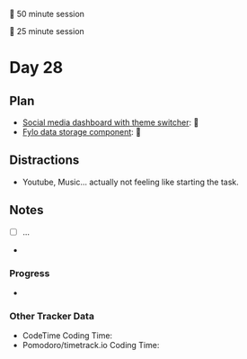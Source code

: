 🍒 50 minute session

🍅 25 minute session

# Day 28

## Plan

-   [Social media dashboard with theme switcher](https://www.frontendmentor.io/challenges/social-media-dashboard-with-theme-switcher-6oY8ozp_H): 🍒
-   [Fylo data storage component](https://www.frontendmentor.io/challenges/fylo-data-storage-component-1dZPRbV5n): 🍒

## Distractions

-   Youtube, Music... actually not feeling like starting the task.

## Notes

-   [ ] ...
-

### Progress

-

### Other Tracker Data

-   CodeTime Coding Time:
-   Pomodoro/timetrack.io Coding Time:
